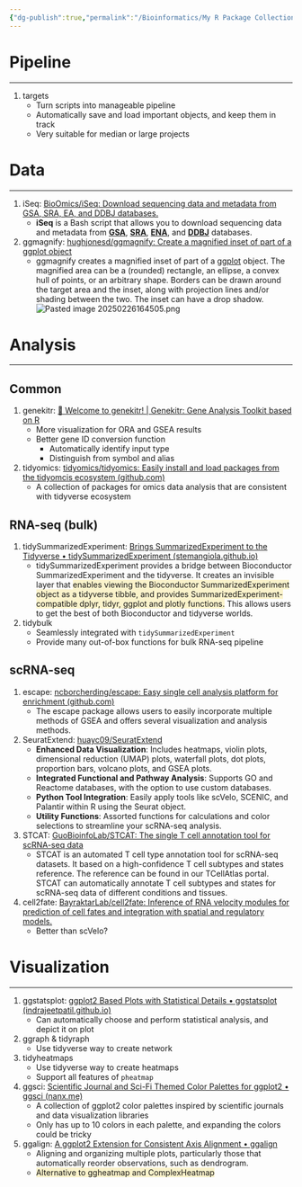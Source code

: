 ```yaml
---
{"dg-publish":true,"permalink":"/Bioinformatics/My R Package Collection/"}
---
```


# Pipeline
---
1. targets
	- Turn scripts into manageable pipeline
	- Automatically save and load important objects, and keep them in track
	- Very suitable for median or large projects
# Data
---
1. iSeq: [BioOmics/iSeq: Download sequencing data and metadata from GSA, SRA, EA, and DDBJ databases.](https://github.com/BioOmics/iSeq)
	- **iSeq** is a Bash script that allows you to download sequencing data and metadata from **[GSA](https://ngdc.cncb.ac.cn/gsa/)**, **[SRA](https://www.ncbi.nlm.nih.gov/sra/)**, **[ENA](https://www.ebi.ac.uk/ena/)**, and **[DDBJ](https://www.ddbj.nig.ac.jp/)** databases.
2. ggmagnify: [hughjonesd/ggmagnify: Create a magnified inset of part of a ggplot object](https://github.com/hughjonesd/ggmagnify)
	- ggmagnify creates a magnified inset of part of a [ggplot](https://ggplot2.tidyverse.org/) object. The magnified area can be a (rounded) rectangle, an ellipse, a convex hull of points, or an arbitrary shape. Borders can be drawn around the target area and the inset, along with projection lines and/or shading between the two. The inset can have a drop shadow. ![Pasted image 20250226164505.png](/img/user/appendix/Pasted%20image%2020250226164505.png)
# Analysis
---
## Common
1. genekitr: [🧬 Welcome to genekitr! | Genekitr: Gene Analysis Toolkit based on R](https://www.genekitr.fun/)
	- More visualization for ORA and GSEA results
	- Better gene ID conversion function
		- Automatically identify input type
		- Distinguish from symbol and alias
2. tidyomics: [tidyomics/tidyomics: Easily install and load packages from the tidyomcis ecosystem (github.com)](https://github.com/tidyomics/tidyomics)
	- A collection of packages for omics data analysis that are consistent with tidyverse ecosystem
## RNA-seq (bulk)
1. tidySummarizedExperiment: [Brings SummarizedExperiment to the Tidyverse • tidySummarizedExperiment (stemangiola.github.io)](https://stemangiola.github.io/tidySummarizedExperiment/)
	- tidySummarizedExperiment provides a bridge between Bioconductor SummarizedExperiment and the tidyverse. It creates an invisible layer that <span style="background:rgba(240, 200, 0, 0.2)">enables viewing the Bioconductor SummarizedExperiment object as a tidyverse tibble, and provides SummarizedExperiment-compatible dplyr, tidyr, ggplot and plotly functions.</span> This allows users to get the best of both Bioconductor and tidyverse worlds.
2. tidybulk
	- Seamlessly integrated with `tidySummarizedExperiment`
	- Provide many out-of-box functions for bulk RNA-seq pipeline
## scRNA-seq
1. escape: [ncborcherding/escape: Easy single cell analysis platform for enrichment (github.com)](https://github.com/ncborcherding/escape)
	- The escape package allows users to easily incorporate multiple methods of GSEA and offers several visualization and analysis methods.
2. SeuratExtend: [huayc09/SeuratExtend](https://github.com/huayc09/SeuratExtend)
	- **Enhanced Data Visualization**: Includes heatmaps, violin plots, dimensional reduction (UMAP) plots, waterfall plots, dot plots, proportion bars, volcano plots, and GSEA plots.
	- **Integrated Functional and Pathway Analysis**: Supports GO and Reactome databases, with the option to use custom databases.
	- **Python Tool Integration**: Easily apply tools like scVelo, SCENIC, and Palantir within R using the Seurat object.
	- **Utility Functions**: Assorted functions for calculations and color selections to streamline your scRNA-seq analysis.
3. STCAT: [GuoBioinfoLab/STCAT: The single T cell annotation tool for scRNA-seq data](https://github.com/GuoBioinfoLab/STCAT)
	- STCAT is an automated T cell type annotation tool for scRNA-seq datasets. It based on a high-confidence T cell subtypes and states reference. The reference can be found in our TCellAtlas portal. STCAT can automatically annotate T cell subtypes and states for scRNA-seq data of different conditions and tissues.
4. cell2fate: [BayraktarLab/cell2fate: Inference of RNA velocity modules for prediction of cell fates and integration with spatial and regulatory models.](https://github.com/BayraktarLab/cell2fate)
	- Better than scVelo?
# Visualization
---
1. ggstatsplot: [ggplot2 Based Plots with Statistical Details • ggstatsplot (indrajeetpatil.github.io)](https://indrajeetpatil.github.io/ggstatsplot/index.html)
	- Can automatically choose and perform statistical analysis, and depict it on plot
2. ggraph & tidyraph
	- Use tidyverse way to create network
3. tidyheatmaps
	- Use tidyverse way to create heatmaps
	- Support all features of `pheatmap`
4. ggsci: [Scientific Journal and Sci-Fi Themed Color Palettes for ggplot2 • ggsci (nanx.me)](https://nanx.me/ggsci/index.html)
	- A collection of ggplot2 color palettes inspired by scientific journals and data visualization libraries
	- Only has up to 10 colors in each palette, and expanding the colors could be tricky
5. ggalign: [A ggplot2 Extension for Consistent Axis Alignment • ggalign](https://yunuuuu.github.io/ggalign/)
	- Aligning and organizing multiple plots, particularly those that automatically reorder observations, such as dendrogram.
	- <span style="background:rgba(240, 200, 0, 0.2)">Alternative to ggheatmap and ComplexHeatmap</span>
